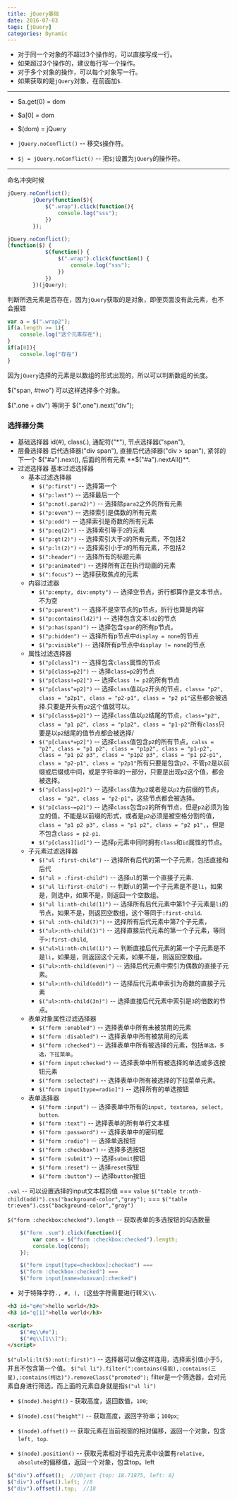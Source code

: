 ```yaml
---
title: jQuery基础
date: 2016-07-03
tags: [jQuery]
categories: Dynamic
---
```


- 对于同一个对象的不超过3个操作的，可以直接写成一行。
- 如果超过3个操作的，建议每行写一个操作。
- 对于多个对象的操作，可以每个对象写一行。
- 如果获取的是`jQuery`对象，在前面加`$`.

---

- $a.get(0) = dom
- $a[0] = dom
- $(dom) = jQuery

- `jQuery.noConflict()` -- 移交`$`操作符。
- `$j = jQuery.noConflict()` -- 把`$j`设置为`jQuery`的操作符。

--- 

命名冲突时候

```javascript
jQuery.noConflict();
        jQuery(function($){
            $(".wrap").click(function(){
                console.log("sss");
            })
        });
```

```javascript
jQuery.noConflict();
(function($) {
            $(function() {
                $(".wrap").click(function() {
                    console.log("sss");
                })
            })
        })(jQuery);
```

判断所选元素是否存在，因为`jQuery`获取的是对象，即便页面没有此元素，也不会报错

```javascript
var a = $(".wrap2");
if(a.length >= 1){
    console.log("这个元素存在");
}
if(a[0]){
    console.log("存在")
}
```

因为`jQuery`选择的元素是以数组的形式出现的，所以可以判断数组的长度。

$("span, #two") 可以这样选择多个对象。

$(".one + div") 等同于 $(".one").next("div");

### 选择器分类

- 基础选择器 id(#), class(.), 通配符("*"), 节点选择器("span"),
- 层叠选择器 后代选择器("div span"), 直接后代选择器("div > span"), 紧邻的下一个 $("#a").next(), 后面的所有元素 **$("#a").nextAll()**.
- 过滤选择器 基本过滤选择器
    + 基本过滤选择器 
        * `$("p:first")` -- 选择第一个
        * `$("p:last")` -- 选择最后一个
        * `$("p:not(.para2)")` -- 选择除`para2`之外的所有元素
        * `$("p:even")` -- 选择索引是偶数的所有元素
        * `$("p:odd")` -- 选择索引是奇数的所有元素
        * `$("p:eq(2)")` -- 选择索引等于`2`的元素
        * `$("p:gt(2)")` -- 选择索引大于`2`的所有元素，不包括2
        * `$("p:lt(2)")` -- 选择索引小于`2`的所有元素，不包括2
        * `$(":header")` -- 选择所有的标题元素
        * `$("p:animated")` -- 选择所有正在执行动画的元素
        * `$(":focus")` -- 选择获取焦点的元素
    + 内容过滤器
        * `$("p:empty, div:empty")` -- 选择空节点，折行都算作是文本节点，不为空
        * `$("p:parent")` -- 选择不是空节点的p节点，折行也算是内容
        * `$("p:contains(ld2)")` -- 选择包含文本`ld2`的节点
        * `$("p:has(span)")` -- 选择包含`span`的所有p节点。
        * `$("p:hidden")` -- 选择所有p节点中`display = none`的节点
        * `$("p:visible")` -- 选择所有p节点中`display != none`的节点
    + 属性过滤选择器
        * `$("p[class]")` -- 选择包含`class`属性的节点
        * `$("p[class=p2]")` -- 选择`class=p2`的节点
        * `$("p[class!=p2]")` -- 选择`class != p2`的所有节点
        * `$("p[class^=p2]")` -- 选择`class`值以`p2`开头的节点，`class= "p2", class = "p2p1", class = "p2-p1", class = "p2 p1"`这些都会被选择.只要是开头有`p2`这个值就可以。
        * `$("p[class$=p2]")` -- 选择`class`值以`p2`结尾的节点，`class="p2", class = "p1 p2", class = "p1p2", class = "p1-p2"`所有`class`只要是以`p2`结尾的值节点都会被选择/
        * `$("p[class*=p2]")` -- 选择`class`值包含`p2`的所有节点，`calss = "p2", class = "p1 p2", class = "p1p2", class = "p1-p2", class = "p1 p2 p3", class = "p1p2 p3", class = "p1 p2-p1", class = "p2-p1", class = "p2p1"`所有只要是包含`p2`，不管`p2`是以前缀或后缀或中间，或是字符串的一部分，只要是出现`p2`这个值，都会被选择。
        * `$("p[class|=p2]")` -- 选择`class`值为`p2`或者是以`p2`为前缀的节点，`class = "p2", class = "p2-p1"`，这些节点都会被选择。
        * `$("p[class~=p2]")` -- 选择`class`包含`p2`的所有节点，但是`p2`必须为独立的值，不能是以前缀的形式，或者是`p2`必须是被空格分割的值，`class = "p1 p2 p3", class = "p1 p2", class = "p2 p1",`，但是不包含`class = p2-p1`.
        * `$("p[class][id]")` -- 选择`p`元素中同时拥有`class`和`id`属性的节点。
    + 子元素过滤选择器
        * `$("ul :first-child")` -- 选择所有后代的第一个子元素，包括直接和后代
        * `$("ul > :first-child")` -- 选择`ul`的第一个直接子元素.
        * `$("ul li:first-child")` -- 判断`ul`的第一个子元素是不是`li`，如果是，则选中，如果不是，则返回一个空数组。
        * `$("ul li:nth-child(1)")` -- 选择所有后代元素中第1个子元素是`li`的节点，如果不是，则返回空数组，这个等同于`:first-child`.
        * `$("ul :nth-child(7)")` -- 选择所有后代元素中第7个子元素，
        * `$("ul>:nth-child(1)")` -- 选择直接后代元素的第一个子元素，等同于`>:first-child`,
        * `$("ul>li:nth-child(1)")` -- 判断直接后代元素的第一个子元素是不是`li`，如果是，则返回这个元素，如果不是，则返回空数组。
        * `$("ul>:nth-child(even)")` -- 选择后代元素中索引为偶数的直接子元素。
        * `$("ul>:nth-child(odd)")` -- 选择后代元素中索引为奇数的直接子元素
        * `$("ul>:nth-child(3n)")` -- 选择直接后代元素中索引是`3`的倍数的节点。
    + 表单对象属性过滤选择器
        * `$("form :enabled")` -- 选择表单中所有未被禁用的元素
        * `$("form :disabled")` -- 选择表单中所有被禁用的元素
        * `$("form :checked")` -- 选择表单中所有被选择的元素，包括`单选，多选，下拉菜单`。
        * `$("form input:checked")` -- 选择表单中所有被选择的单选或多选按钮元素
        * `$("form :selected")` -- 选择表单中所有被选择的下拉菜单元素。
        * `$("form input[type=radio]")` -- 选择所有的单选按钮
    + 表单选择器
        * `$("form :input")` -- 选择表单中所有的`input, textarea, select, button`.
        * `$("form :text")` -- 选择表单的所有单行文本框
        * `$("form :password")` -- 选择表单中的密码框
        * `$("form :radio")` -- 选择单选按钮
        * `$("form :checkbox")` -- 选择多选按钮
        * `$("form :submit")` -- 选择`submit`按钮
        * `$("form :reset")` -- 选择`reset`按钮
        * `$("form :button")` -- 选择`button`按钮

`.val` -- 可以设置选择的input文本框的值 === `value`
`$("table tr:nth-child(odd)").css("background-color","gray");` ===
`$("table tr:even").css("background-color","gray")`

`$("form :checkbox:checked").length` -- 获取表单的多选按钮的勾选数量

```javascript
    $("form .sum").click(function(){
        var cons = $("form :checkbox:checked").length;
        console.log(cons);
    });

    $("form input[type=checkbox]:checked") ===
    $("form :checkbox:checked") === 
    $("form input[name=duoxuan]:checked")
```

- 对于特殊字符`., #, (, [`这些字符需要进行转义`\\`.

```html
<h3 id="q#e">hello world</h3>
<h3 id="q[1]">hello world</h3>

<script>
    $("#q\\#e");
    $("#q\\[1\\]");
</script>
```


`$("ul>li:lt(5):not(:first)")` -- 选择器可以像这样连用，选择索引值小于5，并且不包含第一个值。
`$("ul li").filter(":contains(佳能),:contains(三星),:contains(柯达)").removeClass("promoted");`
filter是一个筛选器，会对元素自身进行筛选，而上面的元素自身就是指`$("ul li")`

- `$(node).height()` - 获取高度，返回数值，`100`;
- `$(node).css("height")` -- 获取高度，返回字符串；`100px`;

- `$(node).offset()` -- 获取元素在当前视窗的相对偏移，返回一个对象，包含`left, top`.
- `$(node).position()` -- 获取元素相对于祖先元素中设置有`relative, absolute`的偏移值，返回一个对象，包含top。left

```javascript
$("div").offset();  //Object {top: 18.71875, left: 8}
$("div").offset().left; //8
$("div").offset().top;  //18
```


